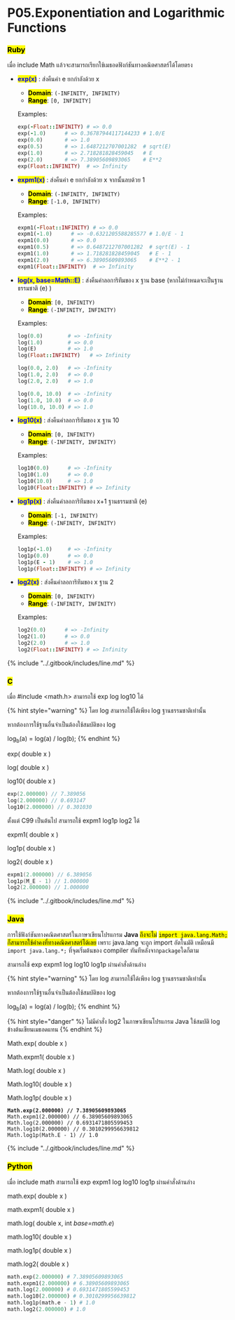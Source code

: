 # P05.Exponentiation and Logarithmic Functions

### <mark style="color:$danger;">Ruby</mark>

เมื่อ include Math แล้วจะสามารถเรียกใช้เมธอดฟังก์ชันทางคณิตศาสตร์ได้โดยตรง

*   <mark style="color:blue;">**exp(x)**</mark> : ส่งคืนค่า e ยกกำลังด้วย x

    * <mark style="color:$success;">**Domain**</mark>:  `(-INFINITY, INFINITY)`
    * <mark style="color:$warning;">**Range**</mark>:  `[0, INFINITY]`&#x20;

    Examples:

    ```ruby
    exp(-Float::INFINITY) # => 0.0
    exp(-1.0)      # => 0.36787944117144233 # 1.0/E
    exp(0.0)       # => 1.0
    exp(0.5)       # => 1.6487212707001282  # sqrt(E)
    exp(1.0)       # => 2.718281828459045   # E
    exp(2.0)       # => 7.38905609893065    # E**2
    exp(Float::INFINITY)  # => Infinity
    ```
*   <mark style="color:blue;">**expm1(x)**</mark> : ส่งคืนค่า e ยกกำลังด้วย x จากนั้นลบด้วย 1

    * <mark style="color:$success;">**Domain**</mark>: `(-INFINITY, INFINITY)`
    * <mark style="color:$warning;">**Range**</mark>: `[-1.0, INFINITY)`&#x20;

    Examples:

    ```ruby
    expm1(-Float::INFINITY) # => 0.0
    expm1(-1.0)      # => -0.6321205588285577 # 1.0/E - 1
    expm1(0.0)       # => 0.0
    expm1(0.5)       # => 0.6487212707001282  # sqrt(E) - 1
    expm1(1.0)       # => 1.718281828459045   # E - 1
    expm1(2.0)       # => 6.38905609893065    # E**2 - 1
    expm1(Float::INFINITY)  # => Infinity
    ```
*   <mark style="color:blue;">**log(x, base=Math::E)**</mark> : ส่งคืนค่าลอการิทึมของ x ฐาน base (หากไม่กำหนดจะเป็นฐานธรรมชาติ (e) )

    * <mark style="color:$success;">**Domain**</mark>:  `[0, INFINITY)`
    * <mark style="color:$warning;">**Range**</mark>:  `(-INFINITY, INFINITY)`&#x20;

    Examples:

    ```ruby
    log(0.0)        # => -Infinity
    log(1.0)        # => 0.0
    log(E)          # => 1.0
    log(Float::INFINITY)   # => Infinity

    log(0.0, 2.0)   # => -Infinity
    log(1.0, 2.0)   # => 0.0
    log(2.0, 2.0)   # => 1.0

    log(0.0, 10.0)  # => -Infinity
    log(1.0, 10.0)  # => 0.0
    log(10.0, 10.0) # => 1.0
    ```
*   <mark style="color:blue;">**log10(x)**</mark> : ส่งคืนค่าลอการิทึมของ x ฐาน 10

    * <mark style="color:$success;">**Domain**</mark>:  `[0, INFINITY)`
    * <mark style="color:$warning;">**Range**</mark>:  `(-INFINITY, INFINITY)`&#x20;

    Examples:

    ```ruby
    log10(0.0)      # => -Infinity
    log10(1.0)      # => 0.0
    log10(10.0)     # => 1.0
    log10(Float::INFINITY) # => Infinity
    ```


*   <mark style="color:blue;">**log1p(x)**</mark> : ส่งคืนค่าลอการิทึมของ x+1 ฐานธรรมชาติ (e)

    * <mark style="color:$success;">**Domain**</mark>:  `[-1, INFINITY)`
    * <mark style="color:$warning;">**Range**</mark>:  `(-INFINITY, INFINITY)`&#x20;

    Examples:

    ```ruby
    log1p(-1.0)     # => -Infinity
    log1p(0.0)      # => 0.0
    log1p(E - 1)    # => 1.0
    log1p(Float::INFINITY) # => Infinity
    ```
*   <mark style="color:blue;">**log2(x)**</mark> : ส่งคืนค่าลอการิทึมของ x ฐาน  2

    * <mark style="color:$success;">**Domain**</mark>:  `[0, INFINITY)`
    * <mark style="color:$warning;">**Range**</mark>:  `(-INFINITY, INFINITY)`&#x20;

    Examples:

    ```ruby
    log2(0.0)      # => -Infinity
    log2(1.0)      # => 0.0
    log2(2.0)      # => 1.0
    log2(Float::INFINITY) # => Infinity
    ```

{% include "../.gitbook/includes/line.md" %}

### <mark style="color:$danger;">C</mark>

เมื่อ #include \<math.h> สามารถใช้ exp log log10 ได้

{% hint style="warning" %}
โดย log สามารถใช้ได้เพียง log ฐานธรรมชาติเท่านั้น

หากต้องการใช้ฐานอื่นจำเป็นต้องใช้สมบัติของ log

log<sub>b</sub>(a) = log(a) / log(b);
{% endhint %}

exp( double x )

log( double x )

log10( double x )

```c
exp(2.000000) // 7.389056
log(2.000000) // 0.693147
log10(2.000000) // 0.301030
```

ตั้งแต่ C99 เป็นต้นไป สามารถใช้ expm1 log1p log2 ได้

expm1( double x )

log1p( double x )

log2( double x )

```c
expm1(2.000000) // 6.389056
log1p(M_E - 1) // 1.000000
log2(2.000000) // 1.000000
```

{% include "../.gitbook/includes/line.md" %}

### <mark style="color:$danger;">Java</mark>

การใช้ฟังก์ชันทางคณิตศาสตร์ในภาษาเขียนโปรแกรม **Java** <mark style="color:$info;">ถึงจะไม่</mark> <mark style="color:$info;"></mark><mark style="color:$info;">`import java.lang.Math;`</mark> <mark style="color:$info;"></mark><mark style="color:$info;">ก็สามารถใช้ค่าคงที่ทางคณิตศาสตร์ได้เลย</mark> เพราะ java.lang จะถูก import อัตโนมัติ เหมือนมี `import java.lang.*;` ที่จุดเริ่มต้นของ compiler ทันทีหลังจาก`package`ใดก็ตาม

สามารถใช้ exp expm1 log log10 log1p ผ่านคำสั่งด้านล่าง

{% hint style="warning" %}
โดย log สามารถใช้ได้เพียง log ฐานธรรมชาติเท่านั้น

หากต้องการใช้ฐานอื่นจำเป็นต้องใช้สมบัติของ log

log<sub>b</sub>(a) = log(a) / log(b);
{% endhint %}

{% hint style="danger" %}
ไม่มีคำสั่ง log2 ในภาษาเขียนโปรแกรม Java ใช้สมบัติ log ข้างต้นเขียนเมธอดแทน
{% endhint %}

Math.exp( double x )

Math.expm1( double x )

Math.log( double x )

Math.log10( double x )

Math.log1p( double x )

<pre class="language-java"><code class="lang-java"><strong>Math.exp(2.000000) // 7.38905609893065
</strong>Math.expm1(2.000000) // 6.38905609893065
Math.log(2.000000) // 0.6931471805599453
Math.log10(2.000000) // 0.3010299956639812
Math.log1p(Math.E - 1) // 1.0
</code></pre>

{% include "../.gitbook/includes/line.md" %}

### <mark style="color:$danger;">Python</mark>

เมื่อ include math สามารถใช้ exp expm1 log log10 log1p ผ่านคำสั่งด้านล่าง

math.exp( double x )

math.expm1( double x )

math.log( double x, int _base=math.e_)

math.log10( double x )

math.log1p( double x )

math.log2( double x )

```python
math.exp(2.000000) # 7.38905609893065
math.expm1(2.000000) # 6.38905609893065
math.log(2.000000) # 0.6931471805599453
math.log10(2.000000) # 0.3010299956639812
math.log1p(math.e - 1) # 1.0
math.log2(2.000000) # 1.0
```
